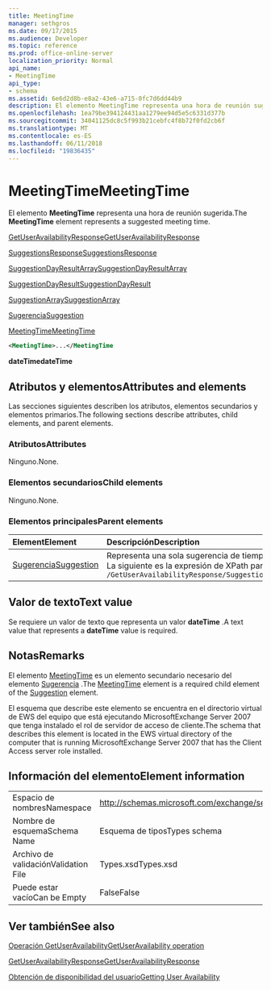 ```yaml
---
title: MeetingTime
manager: sethgros
ms.date: 09/17/2015
ms.audience: Developer
ms.topic: reference
ms.prod: office-online-server
localization_priority: Normal
api_name:
- MeetingTime
api_type:
- schema
ms.assetid: 6e6d2d8b-e8a2-43e6-a715-0fc7d6dd44b9
description: El elemento MeetingTime representa una hora de reunión sugerida.
ms.openlocfilehash: 1ea79be394124431aa1279ee94d5e5c6331d377b
ms.sourcegitcommit: 34041125dc8c5f993b21cebfc4f8b72f0fd2cb6f
ms.translationtype: MT
ms.contentlocale: es-ES
ms.lasthandoff: 06/11/2018
ms.locfileid: "19836435"
---
```

# <a name="meetingtime"></a><span data-ttu-id="df94b-103">MeetingTime</span><span class="sxs-lookup"><span data-stu-id="df94b-103">MeetingTime</span></span>

<span data-ttu-id="df94b-104">El elemento **MeetingTime** representa una hora de reunión sugerida.</span><span class="sxs-lookup"><span data-stu-id="df94b-104">The **MeetingTime** element represents a suggested meeting time.</span></span> 
  
[<span data-ttu-id="df94b-105">GetUserAvailabilityResponse</span><span class="sxs-lookup"><span data-stu-id="df94b-105">GetUserAvailabilityResponse</span></span>](getuseravailabilityresponse.md)
  
[<span data-ttu-id="df94b-106">SuggestionsResponse</span><span class="sxs-lookup"><span data-stu-id="df94b-106">SuggestionsResponse</span></span>](suggestionsresponse.md)
  
[<span data-ttu-id="df94b-107">SuggestionDayResultArray</span><span class="sxs-lookup"><span data-stu-id="df94b-107">SuggestionDayResultArray</span></span>](suggestiondayresultarray.md)
  
[<span data-ttu-id="df94b-108">SuggestionDayResult</span><span class="sxs-lookup"><span data-stu-id="df94b-108">SuggestionDayResult</span></span>](suggestiondayresult.md)
  
[<span data-ttu-id="df94b-109">SuggestionArray</span><span class="sxs-lookup"><span data-stu-id="df94b-109">SuggestionArray</span></span>](suggestionarray.md)
  
[<span data-ttu-id="df94b-110">Sugerencia</span><span class="sxs-lookup"><span data-stu-id="df94b-110">Suggestion</span></span>](suggestion.md)
  
[<span data-ttu-id="df94b-111">MeetingTime</span><span class="sxs-lookup"><span data-stu-id="df94b-111">MeetingTime</span></span>](meetingtime.md)
  
```xml
<MeetingTime>...</MeetingTime
```

 <span data-ttu-id="df94b-112">**dateTime**</span><span class="sxs-lookup"><span data-stu-id="df94b-112">**dateTime**</span></span>
## <a name="attributes-and-elements"></a><span data-ttu-id="df94b-113">Atributos y elementos</span><span class="sxs-lookup"><span data-stu-id="df94b-113">Attributes and elements</span></span>

<span data-ttu-id="df94b-114">Las secciones siguientes describen los atributos, elementos secundarios y elementos primarios.</span><span class="sxs-lookup"><span data-stu-id="df94b-114">The following sections describe attributes, child elements, and parent elements.</span></span>
  
### <a name="attributes"></a><span data-ttu-id="df94b-115">Atributos</span><span class="sxs-lookup"><span data-stu-id="df94b-115">Attributes</span></span>

<span data-ttu-id="df94b-116">Ninguno.</span><span class="sxs-lookup"><span data-stu-id="df94b-116">None.</span></span>
  
### <a name="child-elements"></a><span data-ttu-id="df94b-117">Elementos secundarios</span><span class="sxs-lookup"><span data-stu-id="df94b-117">Child elements</span></span>

<span data-ttu-id="df94b-118">Ninguno.</span><span class="sxs-lookup"><span data-stu-id="df94b-118">None.</span></span>
  
### <a name="parent-elements"></a><span data-ttu-id="df94b-119">Elementos principales</span><span class="sxs-lookup"><span data-stu-id="df94b-119">Parent elements</span></span>

|<span data-ttu-id="df94b-120">**Element**</span><span class="sxs-lookup"><span data-stu-id="df94b-120">**Element**</span></span>|<span data-ttu-id="df94b-121">**Descripción**</span><span class="sxs-lookup"><span data-stu-id="df94b-121">**Description**</span></span>|
|:-----|:-----|
|[<span data-ttu-id="df94b-122">Sugerencia</span><span class="sxs-lookup"><span data-stu-id="df94b-122">Suggestion</span></span>](suggestion.md) <br/> |<span data-ttu-id="df94b-123">Representa una sola sugerencia de tiempo de la reunión.</span><span class="sxs-lookup"><span data-stu-id="df94b-123">Represents a single meeting time suggestion.</span></span>  <br/> <span data-ttu-id="df94b-124">La siguiente es la expresión de XPath para este elemento:</span><span class="sxs-lookup"><span data-stu-id="df94b-124">The following is the XPath expression to this element:</span></span>  <br/>  `/GetUserAvailabilityResponse/SuggestionsResponse/SuggestionDayResultArray/SuggestionDayResult[i]/SuggestionArray/Suggestion[i]` <br/> |
   
## <a name="text-value"></a><span data-ttu-id="df94b-125">Valor de texto</span><span class="sxs-lookup"><span data-stu-id="df94b-125">Text value</span></span>

<span data-ttu-id="df94b-126">Se requiere un valor de texto que representa un valor **dateTime** .</span><span class="sxs-lookup"><span data-stu-id="df94b-126">A text value that represents a **dateTime** value is required.</span></span> 
  
## <a name="remarks"></a><span data-ttu-id="df94b-127">Notas</span><span class="sxs-lookup"><span data-stu-id="df94b-127">Remarks</span></span>

<span data-ttu-id="df94b-128">El elemento [MeetingTime](meetingtime.md) es un elemento secundario necesario del elemento [Sugerencia](suggestion.md) .</span><span class="sxs-lookup"><span data-stu-id="df94b-128">The [MeetingTime](meetingtime.md) element is a required child element of the [Suggestion](suggestion.md) element.</span></span> 
  
<span data-ttu-id="df94b-129">El esquema que describe este elemento se encuentra en el directorio virtual de EWS del equipo que está ejecutando MicrosoftExchange Server 2007 que tenga instalado el rol de servidor de acceso de cliente.</span><span class="sxs-lookup"><span data-stu-id="df94b-129">The schema that describes this element is located in the EWS virtual directory of the computer that is running MicrosoftExchange Server 2007 that has the Client Access server role installed.</span></span>
  
## <a name="element-information"></a><span data-ttu-id="df94b-130">Información del elemento</span><span class="sxs-lookup"><span data-stu-id="df94b-130">Element information</span></span>

|||
|:-----|:-----|
|<span data-ttu-id="df94b-131">Espacio de nombres</span><span class="sxs-lookup"><span data-stu-id="df94b-131">Namespace</span></span>  <br/> |http://schemas.microsoft.com/exchange/services/2006/types  <br/> |
|<span data-ttu-id="df94b-132">Nombre de esquema</span><span class="sxs-lookup"><span data-stu-id="df94b-132">Schema Name</span></span>  <br/> |<span data-ttu-id="df94b-133">Esquema de tipos</span><span class="sxs-lookup"><span data-stu-id="df94b-133">Types schema</span></span>  <br/> |
|<span data-ttu-id="df94b-134">Archivo de validación</span><span class="sxs-lookup"><span data-stu-id="df94b-134">Validation File</span></span>  <br/> |<span data-ttu-id="df94b-135">Types.xsd</span><span class="sxs-lookup"><span data-stu-id="df94b-135">Types.xsd</span></span>  <br/> |
|<span data-ttu-id="df94b-136">Puede estar vacío</span><span class="sxs-lookup"><span data-stu-id="df94b-136">Can be Empty</span></span>  <br/> |<span data-ttu-id="df94b-137">False</span><span class="sxs-lookup"><span data-stu-id="df94b-137">False</span></span>  <br/> |
   
## <a name="see-also"></a><span data-ttu-id="df94b-138">Ver también</span><span class="sxs-lookup"><span data-stu-id="df94b-138">See also</span></span>



[<span data-ttu-id="df94b-139">Operación GetUserAvailability</span><span class="sxs-lookup"><span data-stu-id="df94b-139">GetUserAvailability operation</span></span>](getuseravailability-operation.md)
  
[<span data-ttu-id="df94b-140">GetUserAvailabilityResponse</span><span class="sxs-lookup"><span data-stu-id="df94b-140">GetUserAvailabilityResponse</span></span>](getuseravailabilityresponse.md)


[<span data-ttu-id="df94b-141">Obtención de disponibilidad del usuario</span><span class="sxs-lookup"><span data-stu-id="df94b-141">Getting User Availability</span></span>](http://msdn.microsoft.com/library/d4133fcb-9b0f-4e6b-aadf-a389da83516a%28Office.15%29.aspx)

